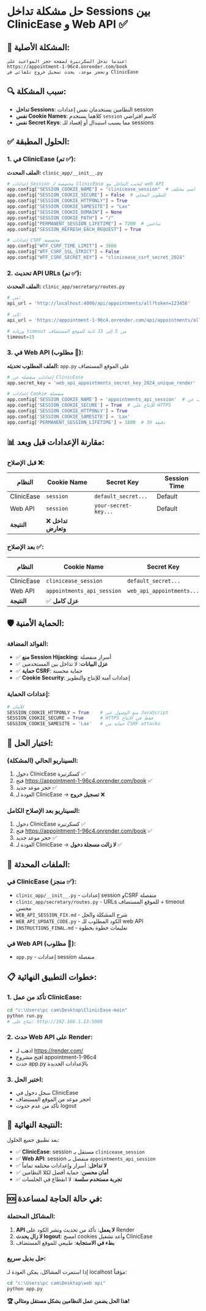 # حل مشكلة تداخل Sessions بين ClinicEase و Web API ✅

## 🎯 المشكلة الأصلية:
```
عندما تدخل السكرتيرة لصفحة حجز المواعيد على:
https://appointment-1-96c4.onrender.com/book
وتحجز موعد، يحدث تسجيل خروج تلقائي في ClinicEase
```

## 🔍 سبب المشكلة:
- **تداخل Sessions**: النظامين يستخدمان نفس إعدادات session
- **نفس Cookie Names**: كلاهما يستخدم `session` كاسم افتراضي
- **نفس Secret Keys**: مما يسبب استبدال أو إفساد للـ sessions

## ✅ الحلول المطبقة:

### 1. في ClinicEase (تم ✅):

**الملف المحدث:** `clinic_app/__init__.py`

```python
# إعدادات Session مخصصة لـ ClinicEase لتجنب التداخل مع web API
app.config["SESSION_COOKIE_NAME"] = "clinicease_session"  # اسم مختلف
app.config["SESSION_COOKIE_SECURE"] = False  # للتطوير المحلي
app.config["SESSION_COOKIE_HTTPONLY"] = True
app.config["SESSION_COOKIE_SAMESITE"] = "Lax"
app.config["SESSION_COOKIE_DOMAIN"] = None
app.config["SESSION_COOKIE_PATH"] = "/"
app.config["PERMANENT_SESSION_LIFETIME"] = 7200  # ساعتين
app.config["SESSION_REFRESH_EACH_REQUEST"] = True

# إعدادات CSRF مخصصة
app.config["WTF_CSRF_TIME_LIMIT"] = 3600
app.config["WTF_CSRF_SSL_STRICT"] = False
app.config["WTF_CSRF_SECRET_KEY"] = "clinicease_csrf_secret_2024"
```

### 2. تحديث API URLs (تم ✅):

**الملف المحدث:** `clinic_app/secretary/routes.py`

```python
# من:
api_url = 'http://localhost:4000/api/appointments/all?token=123456'

# إلى:
api_url = 'https://appointment-1-96c4.onrender.com/api/appointments/all?token=123456'

# وزيادة timeout من 5 إلى 15 ثانية للموقع المستضاف
timeout=15
```

### 3. في Web API (مطلوب 🔄):

**الملف المطلوب تحديثه:** `app.py` على الموقع المستضاف

```python
# إعدادات منفصلة عن ClinicEase
app.secret_key = 'web_api_appointments_secret_key_2024_unique_render'

# إعدادات Cookie منفصلة
app.config['SESSION_COOKIE_NAME'] = 'appointments_api_session'  # مختلف عن ClinicEase
app.config['SESSION_COOKIE_SECURE'] = True  # للإنتاج على HTTPS
app.config['SESSION_COOKIE_HTTPONLY'] = True
app.config['SESSION_COOKIE_SAMESITE'] = 'Lax'
app.config['PERMANENT_SESSION_LIFETIME'] = 1800  # 30 دقيقة
```

## 📊 مقارنة الإعدادات قبل وبعد:

### قبل الإصلاح ❌:
| النظام | Cookie Name | Secret Key | Session Time |
|--------|-------------|------------|--------------|
| ClinicEase | `session` | `default_secret...` | Default |
| Web API | `session` | `your-secret-key...` | Default |
| **النتيجة** | ❌ **تداخل وتعارض** |

### بعد الإصلاح ✅:
| النظام | Cookie Name | Secret Key | Session Time |
|--------|-------------|------------|--------------|
| ClinicEase | `clinicease_session` | `default_secret...` | 7200s |
| Web API | `appointments_api_session` | `web_api_appointments...` | 1800s |
| **النتيجة** | ✅ **عزل كامل** |

## 🛡️ الحماية الأمنية:

### الفوائد المضافة:
- ✅ **منع Session Hijacking**: أسرار منفصلة
- ✅ **عزل البيانات**: لا تداخل بين المستخدمين
- ✅ **حماية CSRF**: حماية محسنة
- ✅ **Cookie Security**: إعدادات آمنة للإنتاج والتطوير

### إعدادات الحماية:
```python
# للأمان
SESSION_COOKIE_HTTPONLY = True    # منع الوصول عبر JavaScript
SESSION_COOKIE_SECURE = True      # HTTPS فقط في الإنتاج
SESSION_COOKIE_SAMESITE = 'Lax'   # حماية من CSRF attacks
```

## 🧪 اختبار الحل:

### السيناريو الحالي (المشكلة):
1. دخول ClinicEase كسكرتيرة ✅
2. فتح https://appointment-1-96c4.onrender.com/book ✅
3. حجز موعد جديد ✅
4. العودة لـ ClinicEase → **تسجيل خروج** ❌

### السيناريو بعد الإصلاح الكامل:
1. دخول ClinicEase كسكرتيرة ✅
2. فتح https://appointment-1-96c4.onrender.com/book ✅
3. حجز موعد جديد ✅
4. العودة لـ ClinicEase → **لا زالت مسجلة دخول** ✅

## 🔧 الملفات المحدثة:

### في ClinicEase (منجز ✅):
- `clinic_app/__init__.py` - إعدادات session وCSRF منفصلة
- `clinic_app/secretary/routes.py` - URLs للموقع المستضاف + timeout محسن
- `WEB_API_SESSION_FIX.md` - شرح المشكلة والحل
- `WEB_API_UPDATE_CODE.py` - الكود المطلوب للـ web API
- `INSTRUCTIONS_FINAL.md` - تعليمات خطوة بخطوة

### في Web API (مطلوب 🔄):
- `app.py` - إعدادات session منفصلة

## 📋 خطوات التطبيق النهائية:

### 1. تأكد من عمل ClinicEase:
```bash
cd "c:\Users\pc cam\Desktop\ClinicEase-main"
python run.py
# متاح على: http://192.168.1.13:5000
```

### 2. حدث Web API على Render:
- اذهب لـ https://render.com/
- افتح مشروع appointment-1-96c4
- حدث app.py بالإعدادات الجديدة

### 3. اختبر الحل:
- سجل دخول في ClinicEase
- احجز موعد من الموقع المستضاف
- تأكد من عدم حدوث logout

## 🎉 النتيجة النهائية:

بعد تطبيق جميع الحلول:

- ✅ **ClinicEase**: session مستقل بـ `clinicease_session`
- ✅ **Web API**: session منفصل بـ `appointments_api_session`  
- ✅ **لا تداخل**: أسرار وإعدادات مختلفة تماماً
- ✅ **أمان محسن**: حماية أفضل لكلا النظامين
- ✅ **تجربة مستخدم سلسة**: لا انقطاع في الجلسات

## 🆘 في حالة الحاجة لمساعدة:

### المشاكل المحتملة:
1. **API لا يعمل**: تأكد من تحديث ونشر الكود على Render
2. **لا زال يحدث logout**: امسح cookies وأعد تشغيل ClinicEase  
3. **بطء في الاستجابة**: طبيعي للموقع المستضاف

### حل بديل سريع:
إذا استمرت المشاكل، يمكن العودة لـ localhost مؤقتاً:
```bash
cd "c:\Users\pc cam\Desktop\web api"
python app.py
```

**🏆 هذا الحل يضمن عمل النظامين بشكل مستقل ومثالي!**